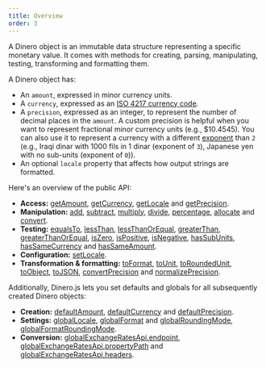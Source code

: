```yaml
---
title: Overview
order: 3
---
```


A Dinero object is an immutable data structure representing a specific monetary value.
It comes with methods for creating, parsing, manipulating, testing, transforming and formatting them.

A Dinero object has:

- An `amount`, expressed in minor currency units.
- A `currency`, expressed as an [ISO 4217 currency code][wiki:iso4217].
- A `precision`, expressed as an integer, to represent the number of decimal places in the `amount`.
A custom precision is helpful when you want to represent fractional minor currency units (e.g., $10.4545).
You can also use it to represent a currency with a different [exponent][wiki:iso4217:exponent] than `2` (e.g., Iraqi dinar with 1000 fils in 1 dinar (exponent of `3`), Japanese yen with no sub-units (exponent of `0`)).
- An optional `locale` property that affects how output strings are formatted.

Here's an overview of the public API:

- **Access:** [getAmount][dinero:get-amount], [getCurrency][dinero:get-currency], [getLocale][dinero:get-locale] and [getPrecision][dinero:get-precision].
- **Manipulation:** [add][dinero:add], [subtract][dinero:subtract], [multiply][dinero:multiply], [divide][dinero:divide], [percentage][dinero:percentage], [allocate][dinero:allocate] and [convert][dinero:convert].
- **Testing:** [equalsTo][dinero:equals-to], [lessThan][dinero:less-than], [lessThanOrEqual][dinero:less-than-or-equal], [greaterThan][dinero:greater-than], [greaterThanOrEqual][dinero:greater-than-or-equal], [isZero][dinero:is-zero], [isPositive][dinero:is-positive], [isNegative][dinero:is-negative], [hasSubUnits][dinero:has-sub-units], [hasSameCurrency][dinero:has-same-currency] and [hasSameAmount][dinero:has-same-amount].
- **Configuration:** [setLocale][dinero:set-locale].
- **Transformation & formatting:** [toFormat][dinero:to-format], [toUnit][dinero:to-unit], [toRoundedUnit][dinero:to-rounded-unit], [toObject][dinero:to-object], [toJSON][dinero:to-json], [convertPrecision][dinero:convert-precision] and [normalizePrecision][dinero:normalize-precision].

Additionally, Dinero.js lets you set defaults and globals for all subsequently created Dinero objects:

- **Creation:** [defaultAmount][dinero:default-amount], [defaultCurrency][dinero:default-currency] and [defaultPrecision][dinero:default-precision].
- **Settings:** [globalLocale][dinero:global-locale], [globalFormat][dinero:global-format] and [globalRoundingMode][dinero:global-rounding-mode], [globalFormatRoundingMode][dinero:global-format-rounding-mode].
- **Conversion:** [globalExchangeRatesApi.endpoint][dinero:global-exchange-rates-api-endpoint], [globalExchangeRatesApi.propertyPath][dinero:global-exchange-rates-api-property-path] and [globalExchangeRatesApi.headers][dinero:global-exchange-rates-api-headers].

[wiki:iso4217]: https://en.wikipedia.org/wiki/ISO_4217#Active_codes
[wiki:iso4217:exponent]: https://en.wikipedia.org/wiki/ISO_4217#Treatment_of_minor_currency_units_.28the_.22exponent.22.29
[dinero:get-amount]: /api/access/get-amount/
[dinero:get-currency]: /api/access/get-currency/
[dinero:get-locale]: /api/access/get-locale/
[dinero:get-precision]: /api/access/get-precision/
[dinero:add]: /api/manipulation/add/
[dinero:subtract]: /api/manipulation/subtract/
[dinero:multiply]: /api/manipulation/multiply/
[dinero:divide]: /api/manipulation/divide/
[dinero:percentage]: /api/manipulation/percentage/
[dinero:allocate]: /api/manipulation/allocate/
[dinero:convert]: /api/manipulation/convert/
[dinero:equals-to]: /api/testing/equals-to/
[dinero:less-than]: /api/testing/less-than/
[dinero:less-than-or-equal]: /api/testing/less-than-or-equal/
[dinero:greater-than]: /api/testing/greater-than/
[dinero:greater-than-or-equal]: /api/testing/greater-than-or-equal/
[dinero:is-zero]: /api/testing/is-zero/
[dinero:is-positive]: /api/testing/is-positive/
[dinero:is-negative]: /api/testing/is-negative/
[dinero:has-sub-units]: /api/testing/has-sub-units/
[dinero:has-same-currency]: /api/testing/has-same-currency/
[dinero:has-same-amount]: /api/testing/has-same-amount/
[dinero:set-locale]: /api/configuration/set-locale/
[dinero:to-format]: /api/transformation-and-formatting/to-format/
[dinero:to-unit]: /api/transformation-and-formatting/to-unit/
[dinero:to-rounded-unit]: /api/transformation-and-formatting/to-rounded-unit/
[dinero:to-object]: /api/transformation-and-formatting/to-object/
[dinero:to-json]: /api/transformation-and-formatting/to-json/
[dinero:convert-precision]: /api/transformation-and-formatting/convert-precision/
[dinero:normalize-precision]: /api/transformation-and-formatting/normalize-precision/
[dinero:default-amount]: /api/global-and-default-configuration/default-amount/
[dinero:default-currency]: /api/global-and-default-configuration/default-currency/
[dinero:default-precision]: /api/global-and-default-configuration/default-precision/
[dinero:global-locale]: /api/global-and-default-configuration/global-locale/
[dinero:global-format]: /api/global-and-default-configuration/global-format/
[dinero:global-rounding-mode]: /api/global-and-default-configuration/global-rounding-mode/
[dinero:global-format-rounding-mode]: /api/global-and-default-configuration/global-format-rounding-mode/
[dinero:global-exchange-rates-api-endpoint]: /api/global-and-default-configuration/global-exchange-rates-api-endpoint/
[dinero:global-exchange-rates-api-property-path]: /api/global-and-default-configuration/global-exchange-rates-api-property-path/
[dinero:global-exchange-rates-api-headers]: /api/global-and-default-configuration/global-exchange-rates-api-headers/
